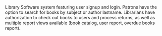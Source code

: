 Library Software system featuring user signup and login. Patrons have the option to search for books by subject or author lastname. 
Librarians have authorization to check out books to users and process returns, as well as multiple report views available (book catalog, 
user report, overdue books report).
